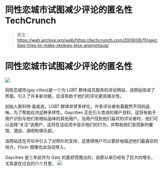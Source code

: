 # 同性恋城市试图减少评论的匿名性 TechCrunch

> 原文：<https://web.archive.org/web/https://techcrunch.com/2008/06/11/gaycities-tries-to-make-reviews-less-anonymous/>

# 同性恋城市试图减少评论的匿名性

[![](img/3bc14373699942f994e78c9fa6e1ee8c.png)](https://web.archive.org/web/20221007133740/http://www.crunchbase.com/company/gaycities)

同性恋城市(gay cities)是一个为 LGBT 群体成员服务的评论网站，该网站改进了界面，引入了许多新功能，应该有助于他们的评论更具相关性。

创始人斯科特·盖兹说，LGBT 群体非常多样化，许多评论者有着截然不同的品味。为了帮助应对这种多样性，Gaycities 正在引入改进的用户资料，这将有助于用户识别与他们有相似品味的其他用户。当用户找到他们喜欢的评论者时，他们可以选择“关注”该用户，这将在活动流中显示他们的行为，并帮助他们发现新的餐馆、酒店、酒吧和俱乐部。

该网站还在评论中引入了对照片的支持，这使得用户可以更好地描述他们最喜欢的地方。Flickr 图像也会自动导入。

Gaycities 是三年前作为 Gatz 的爱好而推出的，自那以来已经有了巨大的增长，尤其是在过去的六个月里。
![](img/0b07f8f08fb7cbf64699198d8406f909.png)